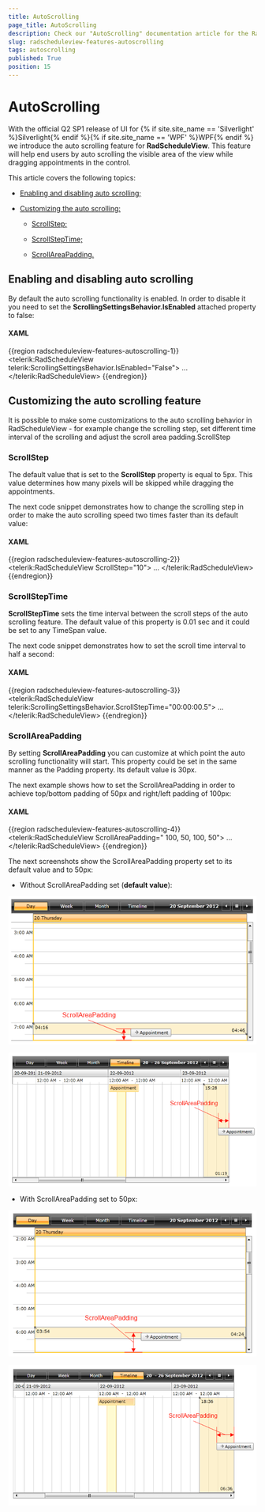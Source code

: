 ```yaml
---
title: AutoScrolling
page_title: AutoScrolling
description: Check our "AutoScrolling" documentation article for the RadScheduleView WPF control.
slug: radscheduleview-features-autoscrolling
tags: autoscrolling
published: True
position: 15
---
```


# AutoScrolling

With the official Q2 SP1 release of UI for {% if site.site_name == 'Silverlight' %}Silverlight{% endif %}{% if site.site_name == 'WPF' %}WPF{% endif %} we introduce the auto scrolling feature for __RadScheduleView__. This feature will help end users by auto scrolling the visible area of the view while dragging appointments in the control.

This article covers the following topics:

* [Enabling and disabling auto scrolling;](#enabling-and-disabling-auto-scrolling)

* [Customizing the auto scrolling:](#customizing-the-auto-scrolling-feature)

	* [ScrollStep;](#scrollstep)

	* [ScrollStepTime;](#scrollsteptime)

	* [ScrollAreaPadding.](#scrollareapadding)

## Enabling and disabling auto scrolling

By default the auto scrolling functionality is enabled. In order to disable it you need to set the __ScrollingSettingsBehavior.IsEnabled__ attached property to false:

#### __XAML__

{{region radscheduleview-features-autoscrolling-1}}
	<telerik:RadScheduleView telerik:ScrollingSettingsBehavior.IsEnabled="False">
		...
	</telerik:RadScheduleView>
{{endregion}}

## Customizing the auto scrolling feature

It is possible to make some customizations to the auto scrolling behavior in RadScheduleView - for example change the scrolling step, set different time interval of the scrolling and adjust the scroll area padding.ScrollStep

### ScrollStep

The default value that is set to the __ScrollStep__ property is equal to 5px. This value determines how many pixels will be skipped while dragging the appointments.

The next code snippet demonstrates how to change the scrolling step in order to make the auto scrolling speed two times faster than its default value:

#### __XAML__
{{region radscheduleview-features-autoscrolling-2}}
	<telerik:RadScheduleView ScrollStep="10">
		…
	</telerik:RadScheduleView>
{{endregion}}

### ScrollStepTime

__ScrollStepTime__ sets the time interval between the scroll steps of the auto scrolling feature. The default value of this property is 0.01 sec and it could be set to any TimeSpan value.

The next code snippet demonstrates how to set the scroll time interval to half a second:

#### __XAML__
{{region radscheduleview-features-autoscrolling-3}}
	<telerik:RadScheduleView telerik:ScrollingSettingsBehavior.ScrollStepTime="00:00:00.5">
		…
	</telerik:RadScheduleView>
{{endregion}}

### ScrollAreaPadding

By setting __ScrollAreaPadding__ you can customize at which point the auto scrolling functionality will start. This property could be set in the same manner as the Padding property.  Its default value is 30px.

The next example shows how to set the ScrollAreaPadding in order to achieve top/bottom padding of 50px and right/left padding of 100px:

#### __XAML__
{{region radscheduleview-features-autoscrolling-4}}
	<telerik:RadScheduleView ScrollAreaPadding=" 100, 50, 100, 50">
		…
	</telerik:RadScheduleView>
{{endregion}}

The next screenshots show the ScrollAreaPadding property set to its default value and to 50px:

* Without ScrollAreaPadding set (__default value__):

![radscheduleview features autoscrolling 1](images/radscheduleview_features_autoscrolling_1.png)

![radscheduleview features autoscrolling 3](images/radscheduleview_features_autoscrolling_3.png)

* With ScrollAreaPadding set to 50px:

![radscheduleview features autoscrolling 2](images/radscheduleview_features_autoscrolling_2.png)

![radscheduleview features autoscrolling 4](images/radscheduleview_features_autoscrolling_4.png)
